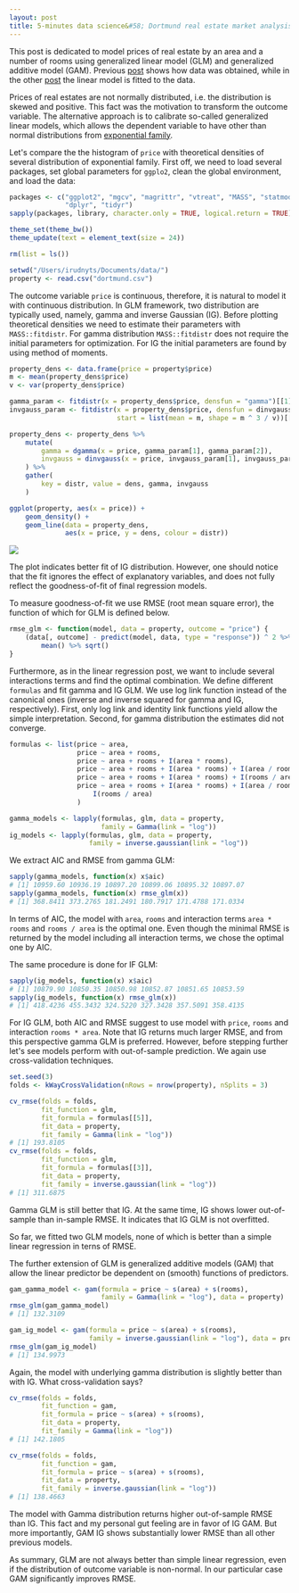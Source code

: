 ```yaml
---
layout: post
title: 5-minutes data science&#58; Dortmund real estate market analysis &#40GLM and GAM&#41
---
```


This post is dedicated to model prices of real estate by an area and a number of rooms using generalized linear model (GLM) and generalized additive model (GAM). Previous [post](https://irudnyts.github.io/5-minutes-data-science-Dortmund-real-estate-market-analysis-obtaining-and-tidying-data/) shows how data was obtained, while in the other [post](https://irudnyts.github.io/Dortmund-real-estate-market-analysis-linear-regression-models/) the linear model is fitted to the data. 

Prices of real estates are not normally distributed, i.e. the distribution is skewed and positive. This fact was the motivation to transform the outcome variable. The alternative approach is to calibrate so-called generalized linear models, which allows the dependent variable to have other than normal distributions from [exponential family](https://en.wikipedia.org/wiki/Exponential_family).

Let's compare the the histogram of `price` with theoretical densities of several distribution of exponential family. First off, we need to load several packages, set global parameters for `ggplo2`, clean the global environment, and load the data:

```r
packages <- c("ggplot2", "mgcv", "magrittr", "vtreat", "MASS", "statmod",
              "dplyr", "tidyr")
sapply(packages, library, character.only = TRUE, logical.return = TRUE)

theme_set(theme_bw())
theme_update(text = element_text(size = 24))

rm(list = ls())

setwd("/Users/irudnyts/Documents/data/")
property <- read.csv("dortmund.csv")
```

The outcome variable `price` is continuous, therefore, it is natural to model it with continuous distribution. In GLM framework, two distribution are typically used, namely, gamma and inverse Gaussian (IG). Before plotting theoretical densities we need to estimate their parameters with `MASS::fitdistr`. For gamma distribution `MASS::fitdistr` does not require the initial parameters for optimization. For IG the initial parameters are found by using method of moments.

```r
property_dens <- data.frame(price = property$price)
m <- mean(property_dens$price)
v <- var(property_dens$price)

gamma_param <- fitdistr(x = property_dens$price, densfun = "gamma")[[1]]
invgauss_param <- fitdistr(x = property_dens$price, densfun = dinvgauss, 
                           start = list(mean = m, shape = m ^ 3 / v))[[1]]

property_dens <- property_dens %>%
    mutate(
        gamma = dgamma(x = price, gamma_param[1], gamma_param[2]),
        invgauss = dinvgauss(x = price, invgauss_param[1], invgauss_param[2])
    ) %>%
    gather(
        key = distr, value = dens, gamma, invgauss
    )

ggplot(property, aes(x = price)) + 
    geom_density() +
    geom_line(data = property_dens,
              aes(x = price, y = dens, colour = distr))
```

![](https://irudnyts.github.io/images/posts/2017-09-23-Dortmund-real-estate-market-analysis-glm-gam/dens.png)

The plot indicates better fit of IG distribution. However, one should notice that the fit ignores the effect of explanatory variables, and does not fully reflect the goodness-of-fit of final regression models.

To measure goodness-of-fit we use RMSE (root mean square error), the function of which for GLM is defined below.

```r
rmse_glm <- function(model, data = property, outcome = "price") {
    (data[, outcome] - predict(model, data, type = "response")) ^ 2 %>%
        mean() %>% sqrt()
}
```

Furthermore, as in the linear regression post, we want to include several interactions terms and find the optimal combination. We define different `formulas` and fit gamma and IG GLM. We use log link function instead of the canonical ones (inverse and inverse squared for gamma and IG, respectively). First, only log link and identity link functions yield allow the simple interpretation. Second, for gamma distribution the estimates did not converge.

```r
formulas <- list(price ~ area, 
                 price ~ area + rooms,
                 price ~ area + rooms + I(area * rooms),
                 price ~ area + rooms + I(area * rooms) + I(area / rooms),
                 price ~ area + rooms + I(area * rooms) + I(rooms / area),
                 price ~ area + rooms + I(area * rooms) + I(area / rooms) + 
                     I(rooms / area)
                 )

gamma_models <- lapply(formulas, glm, data = property,
                       family = Gamma(link = "log"))
ig_models <- lapply(formulas, glm, data = property,
                    family = inverse.gaussian(link = "log"))
```

We extract AIC and RMSE from gamma GLM: 

```r
sapply(gamma_models, function(x) x$aic)
# [1] 10959.60 10936.19 10897.20 10899.06 10895.32 10897.07
sapply(gamma_models, function(x) rmse_glm(x))
# [1] 368.8411 373.2765 181.2491 180.7917 171.4788 171.0334
```
In terms of AIC, the model with `area`, `rooms` and interaction terms `area * rooms` and `rooms / area` is the optimal one. Even though the minimal RMSE is returned by the model including all interaction terms, we chose the optimal one by AIC.

The same procedure is done for IF GLM:

```r
sapply(ig_models, function(x) x$aic)
# [1] 10879.90 10850.35 10850.98 10852.87 10851.65 10853.59
sapply(ig_models, function(x) rmse_glm(x))
# [1] 418.4236 455.3432 324.5220 327.3428 357.5091 358.4135
```

For IG GLM, both AIC and RMSE suggest to use model with `price`, `rooms` and interaction `rooms * area`. Note that IG returns much larger RMSE, and from this perspective gamma GLM is preferred. However, before stepping further let's see models perform with out-of-sample prediction. We again use cross-validation techniques.

```r
set.seed(3)
folds <- kWayCrossValidation(nRows = nrow(property), nSplits = 3)

cv_rmse(folds = folds,
        fit_function = glm,
        fit_formula = formulas[[5]],
        fit_data = property,
        fit_family = Gamma(link = "log"))
# [1] 193.8105
cv_rmse(folds = folds,
        fit_function = glm,
        fit_formula = formulas[[3]],
        fit_data = property,
        fit_family = inverse.gaussian(link = "log"))
# [1] 311.6875
```
Gamma GLM is still better that IG. At the same time, IG shows lower out-of-sample than in-sample RMSE. It indicates that IG GLM is not overfitted.

So far, we fitted two GLM models, none of which is better than a simple linear regression in terns of RMSE.

The further extension of GLM is generalized additive models (GAM) that allow the linear predictor be dependent on (smooth) functions of predictors.

```r
gam_gamma_model <- gam(formula = price ~ s(area) + s(rooms),
                       family = Gamma(link = "log"), data = property)
rmse_glm(gam_gamma_model)
# [1] 132.3109

gam_ig_model <- gam(formula = price ~ s(area) + s(rooms),
                    family = inverse.gaussian(link = "log"), data = property)
rmse_glm(gam_ig_model)
# [1] 134.9973
```

Again, the model with underlying gamma distribution is slightly better than with IG. What cross-validation says?

```r
cv_rmse(folds = folds,
        fit_function = gam,
        fit_formula = price ~ s(area) + s(rooms),
        fit_data = property,
        fit_family = Gamma(link = "log"))
# [1] 142.1805

cv_rmse(folds = folds,
        fit_function = gam,
        fit_formula = price ~ s(area) + s(rooms),
        fit_data = property,
        fit_family = inverse.gaussian(link = "log"))
# [1] 138.4663
```
The model with Gamma distribution returns higher out-of-sample RMSE than IG. This fact and my personal gut feeling are in favor of IG GAM. But more importantly, GAM IG shows substantially lower RMSE than all other previous models.

As summary, GLM are not always better than simple linear regression, even if the distribution of outcome variable is non-normal. In our particular case GAM significantly improves RMSE. 



